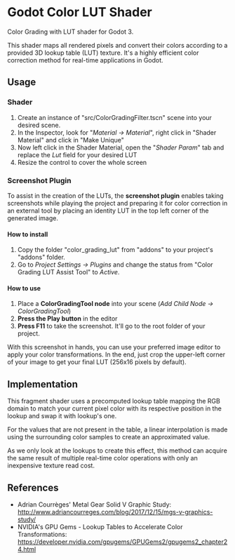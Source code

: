 # Godot Color LUT Shader

Color Grading with LUT shader for Godot 3.

This shader maps all rendered pixels and convert their colors according to a provided 3D lookup table (LUT) texture. It's a highly efficient color correction method for real-time applications in Godot.

## Usage

### Shader

1. Create an instance of "src/ColorGradingFilter.tscn" scene into your desired scene.
2. In the Inspector, look for "_Material -> Material_", right click in "Shader Material" and click in "Make Unique"
3. Now left click in the Shader Material, open the "_Shader Param_" tab and replace the *Lut* field for your desired LUT
4. Resize the control to cover the whole screen

### Screenshot Plugin

To assist in the creation of the LUTs, the **screenshot plugin** enables taking screenshots while playing the project and preparing it for color correction in an external tool by placing an identity LUT in the top left corner of the generated image.

#### How to install

1. Copy the folder "color_grading_lut" from "addons" to your project's "addons" folder.
2. Go to _Project Settings -> Plugins_ and change the status from "Color Grading LUT Assist Tool" to *Active*.

#### How to use

1. Place a **ColorGradingTool node** into your scene (_Add Child Node -> ColorGradingTool_)
2. **Press the Play button** in the editor
3. **Press F11** to take the screenshot. It'll go to the root folder of your project.

With this screenshot in hands, you can use your preferred image editor to apply your color transformations. In the end, just crop the upper-left corner of your image to get your final LUT (256x16 pixels by default).


## Implementation

This fragment shader uses a precomputed lookup table mapping the RGB domain to match your current pixel color with its respective position in the lookup and swap it with lookup's one.

For the values that are not present in the table, a linear interpolation is made using the surrounding color samples to create an approximated value.

As we only look at the lookups to create this effect, this method can acquire the same result of multiple real-time color operations with only an inexpensive texture read cost.

## References

- Adrian Courrèges' Metal Gear Solid V Graphic Study: http://www.adriancourreges.com/blog/2017/12/15/mgs-v-graphics-study/
- NVIDIA's GPU Gems - Lookup Tables to Accelerate Color Transformations: https://developer.nvidia.com/gpugems/GPUGems2/gpugems2_chapter24.html
